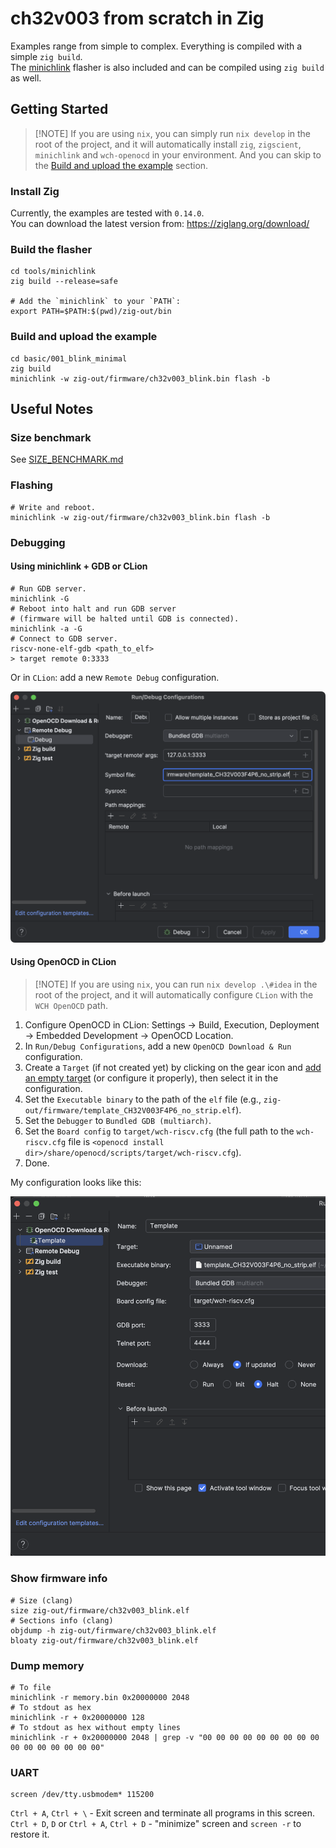 # ch32v003 from scratch in Zig

Examples range from simple to complex. Everything is compiled with a simple `zig build`. \
The [minichlink](tools/minichlink) flasher is also included and can be
compiled using `zig build` as well.

## Getting Started

> \[!NOTE\]
> If you are using `nix`, you can simply run `nix develop` in the root of the project, and it will automatically install
> `zig`, `zigscient`, `minichlink` and `wch-openocd` in your environment.
> And you can skip to the [Build and upload the example](#build-and-upload-the-example) section.

### Install Zig

Currently, the examples are tested with `0.14.0`.\
You can download the latest version from:
https://ziglang.org/download/

### Build the flasher

```shell
cd tools/minichlink
zig build --release=safe

# Add the `minichlink` to your `PATH`:
export PATH=$PATH:$(pwd)/zig-out/bin
```

### Build and upload the example

```shell
cd basic/001_blink_minimal
zig build
minichlink -w zig-out/firmware/ch32v003_blink.bin flash -b
```

## Useful Notes

### Size benchmark

See [SIZE_BENCHMARK.md](SIZE_BENCHMARK.md)

### Flashing

```shell
# Write and reboot.
minichlink -w zig-out/firmware/ch32v003_blink.bin flash -b
```

### Debugging

#### Using minichlink + GDB or CLion

```shell
# Run GDB server.
minichlink -G
# Reboot into halt and run GDB server 
# (firmware will be halted until GDB is connected).
minichlink -a -G
# Connect to GDB server.
riscv-none-elf-gdb <path_to_elf>
> target remote 0:3333
```

Or in `CLion`: add a new `Remote Debug` configuration.

![clion_debug_configuration.png](.assets/clion_debug_configuration.png)

#### Using OpenOCD in CLion

> \[!NOTE\]
> If you are using `nix`, you can run `nix develop .\#idea` in the root of the project, and it will automatically
> configure `CLion` with the `WCH OpenOCD` path.

1. Configure OpenOCD in CLion: Settings -> Build, Execution, Deployment -> Embedded Development -> OpenOCD Location.
2. In `Run/Debug Configurations`, add a new `OpenOCD Download & Run` configuration.
3. Create a `Target` (if not created yet) by clicking on the gear icon
   and [add an empty target](.assets/clion_target_configuration.png) (or configure it properly), then select it in the
   configuration.
4. Set the `Executable binary` to the path of the `elf` file (e.g.,
   `zig-out/firmware/template_CH32V003F4P6_no_strip.elf`).
5. Set the `Debugger` to `Bundled GDB (multiarch)`.
6. Set the `Board config` to `target/wch-riscv.cfg` (the full path to the `wch-riscv.cfg` file is
   `<openocd install dir>/share/openocd/scripts/target/wch-riscv.cfg`).
7. Done.

My configuration looks like this:

![clion_openocd_configuration.png](.assets/clion_openocd_configuration.png)

### Show firmware info

```shell
# Size (clang)
size zig-out/firmware/ch32v003_blink.elf
# Sections info (clang)
objdump -h zig-out/firmware/ch32v003_blink.elf 
bloaty zig-out/firmware/ch32v003_blink.elf
```

### Dump memory

```shell
# To file
minichlink -r memory.bin 0x20000000 2048
# To stdout as hex
minichlink -r + 0x20000000 128
# To stdout as hex without empty lines
minichlink -r + 0x20000000 2048 | grep -v "00 00 00 00 00 00 00 00 00 00 00 00 00 00 00 00"
```

### UART

```shell
screen /dev/tty.usbmodem* 115200 
```

`Ctrl + A`, `Ctrl + \` - Exit screen and terminate all programs in this screen. \
`Ctrl + D`, `D` or `Ctrl + A`, `Ctrl + D` - "minimize" screen and `screen -r` to restore it.
